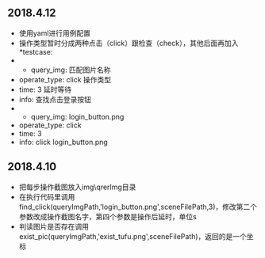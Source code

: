 ## 2018.4.12
* 使用yaml进行用例配置
* 操作类型暂时分成两种点击（click）跟检查（check），其他后面再加入
*testcase:
*   - query_img: 匹配图片名称
*    operate_type: click 操作类型 
*    time: 3 延时等待 
*    info: 查找点击登录按钮
*   - query_img: login_button.png
*    operate_type: click
*    time: 3
*    info: click login_button.png

## 2018.4.10

* 把每步操作截图放入img\qrerImg目录
* 在执行代码里调用 find_click(queryImgPath,'login_button.png',sceneFilePath,3)，修改第二个参数改成操作截图名字，第四个参数是操作后延时，单位s
* 判读图片是否存在调用 exist_pic(queryImgPath,'exist_tufu.png',sceneFilePath)，返回的是一个坐标
